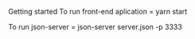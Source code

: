 Getting started
  To run front-end aplication = yarn start

  To run json-server = json-server server.json -p 3333
